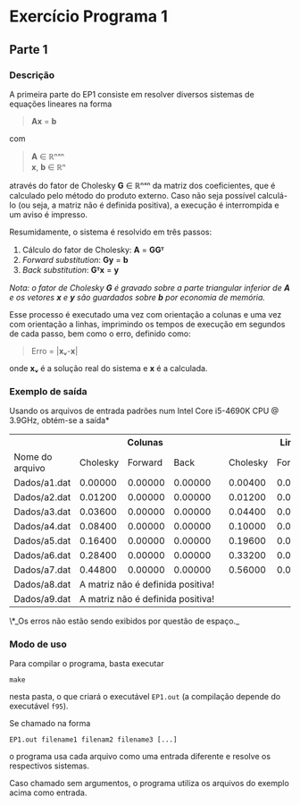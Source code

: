 # Exercício Programa 1
## Parte 1
### Descrição
A primeira parte do EP1 consiste em resolver diversos sistemas de equações lineares na forma

> **Ax** = **b**

com

> **A** ∈ ℝⁿˣⁿ  
> **x**, **b** ∈ ℝⁿ

através do fator de Cholesky **G** ∈ ℝⁿˣⁿ da matriz dos coeficientes,
que é calculado pelo método do produto externo.
Caso não seja possível calculá-lo (ou seja, a matriz não é definida positiva), a execução é
interrompida e um aviso é impresso.

Resumidamente, o sistema é resolvido em três passos:

1. Cálculo do fator de Cholesky: **A** = **GGᵀ**
2. *Forward substitution*: **Gy** = **b**
3. *Back substitution*: **Gᵀx** = **y**


_Nota: o fator de Cholesky **G** é gravado sobre a parte triangular inferior de **A** e os vetores **x** e **y** são guardados sobre **b** por economia de memória._

Esse processo é executado uma vez com orientação a colunas e uma vez com orientação a linhas, imprimindo os tempos de execução em segundos de cada passo, bem como o erro, definido como:

> Erro = |**xᵥ**-**x**|  

onde **xᵥ** é a solução real do sistema e **x** é a calculada.

### Exemplo de saída

Usando os arquivos de entrada padrões num Intel Core i5-4690K CPU @ 3.9GHz, obtém-se a saída\*

<table>
  <tr>
    <th></th>
    <th colspan="3">Colunas</th>
    <th></th>
    <th colspan="3">Linhas</th>
  </tr>
  <tr>
    <td>Nome do arquivo</td>
    <td>Cholesky</td>
    <td>Forward</td>
    <td>Back</td>
    <td></td>
    <td>Cholesky</td>
    <td>Forward</td>
    <td>Back</td>
  </tr>
  <tr>
    <td>Dados/a1.dat</td>
    <td>0.00000</td>
    <td>0.00000</td>
    <td>0.00000</td>
    <td></td>
    <td>0.00400</td>
    <td>0.00000</td>
    <td>0.00000</td>
  </tr>
  <tr>
    <td>Dados/a2.dat</td>
    <td>0.01200</td>
    <td>0.00000</td>
    <td>0.00000</td>
    <td></td>
    <td>0.01200</td>
    <td>0.00000</td>
    <td>0.00000</td>
  </tr>
  <tr>
    <td>Dados/a3.dat</td>
    <td>0.03600</td>
    <td>0.00000</td>
    <td>0.00000</td>
    <td></td>
    <td>0.04400</td>
    <td>0.00000</td>
    <td>0.00000</td>
  </tr>
  <tr>
    <td>Dados/a4.dat</td>
    <td>0.08400</td>
    <td>0.00000</td>
    <td>0.00000</td>
    <td></td>
    <td>0.10000</td>
    <td>0.00000</td>
    <td>0.00000</td>
  </tr>
  <tr>
    <td>Dados/a5.dat</td>
    <td>0.16400</td>
    <td>0.00000</td>
    <td>0.00000</td>
    <td></td>
    <td>0.19600</td>
    <td>0.00000</td>
    <td>0.00000</td>
  </tr>
  <tr>
    <td>Dados/a6.dat</td>
    <td>0.28400</td>
    <td>0.00000</td>
    <td>0.00000</td>
    <td></td>
    <td>0.33200</td>
    <td>0.00000</td>
    <td>0.00000</td>
  </tr>
  <tr>
    <td>Dados/a7.dat</td>
    <td>0.44800</td>
    <td>0.00000</td>
    <td>0.00000</td>
    <td></td>
    <td>0.56000</td>
    <td>0.00000</td>
    <td>0.00400</td>
  </tr>
  <tr>
    <td>Dados/a8.dat</td>
    <td colspan="7">A matriz não é definida positiva!</td>
  </tr>
  <tr>
    <td>Dados/a9.dat</td>
    <td colspan="7">A matriz não é definida positiva!</td>
  </tr>
</table>
\*_Os erros não estão sendo exibidos por questão de espaço._

### Modo de uso
Para compilar o programa, basta executar
```
make
```
nesta pasta, o que criará o executável `EP1.out` (a compilação depende do executável `f95`).

Se chamado na forma
```
EP1.out filename1 filenam2 filename3 [...]
```
o programa usa cada arquivo como uma entrada diferente e resolve os respectivos sistemas.

Caso chamado sem argumentos, o programa utiliza os arquivos do exemplo acima como entrada.
